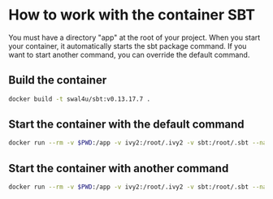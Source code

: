 # How to work with the container SBT

You must have a directory "app" at the root of your project.
When you start your container, it automatically starts the sbt package command.
If you want to start another command, you can override the default command.

## Build the container

```bash
docker build -t swal4u/sbt:v0.13.17.7 .
```

## Start the container with the default command

```bash
docker run --rm -v $PWD:/app -v ivy2:/root/.ivy2 -v sbt:/root/.sbt --name sbt swal4u/sbt:v0.13.17.7
```

## Start the container with another command

```bash
docker run --rm -v $PWD:/app -v ivy2:/root/.ivy2 -v sbt:/root/.sbt --name sbt swal4u/sbt:v0.13.17.7 sbt compile
```
